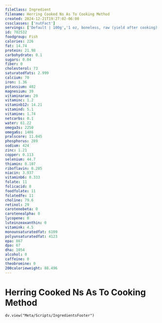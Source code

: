 ```yaml
---
fileClass: Ingredient
filename: Herring Cooked Ns As To Cooking Method
created: 2024-12-21T19:27:02-06:00
cssclasses: ['nutFact']
servings: ['Default | 100g','1 oz, boneless, raw (yield after cooking) | 23','1 oz, boneless, cooked | 28','1 oz, with bone, raw (yield after cooking, bone removed) | 15','1 oz, with bone, cooked (yield after bone removed) | 19','1 cubic inch, with bone, cooked (yield after bone removed) | 11','1 cubic inch, boneless, cooked | 17','1 cup, cooked, flaked | 136','1 small herring (yield after cooking, bone removed) | 163','1 medium herring (yield after cooking, bone removed) | 245']
id: 782532
foodgroup: Fish
calories: 226
fat: 14.74
protein: 21.98
carbohydrate: 0.1
sugars: 0.04
fiber: 0
cholesterol: 73
saturatedfats: 2.999
calcium: 70
iron: 1.36
potassium: 402
magnesium: 39
vitaminarae: 29
vitaminc: 1.2
vitaminb12: 14.21
vitamind: 5.1
vitamine: 1.74
netcarbs: 0.1
water: 61.22
omega3s: 2250
omega6s: 1486
pralscore: 11.045
phosphorus: 289
sodium: 424
zinc: 1.21
copper: 0.113
selenium: 44.7
thiamin: 0.107
riboflavin: 0.285
niacin: 3.937
vitaminb6: 0.333
folate: 11
folicacid: 0
foodfolate: 11
folatedfe: 11
choline: 79.6
retinol: 29
carotenebeta: 0
carotenealpha: 0
lycopene: 0
luteinzeaxanthin: 0
vitamink: 4.5
monounsaturatedfat: 6109
polyunsaturatedfat: 4123
epa: 867
dpa: 67
dha: 1054
alcohol: 0
caffeine: 0
theobromine: 0
200calorieweight: 88.496
---
```


# Herring Cooked Ns As To Cooking Method

```dataviewjs
dv.view("Meta/Scripts/IngredientsFooter")
```